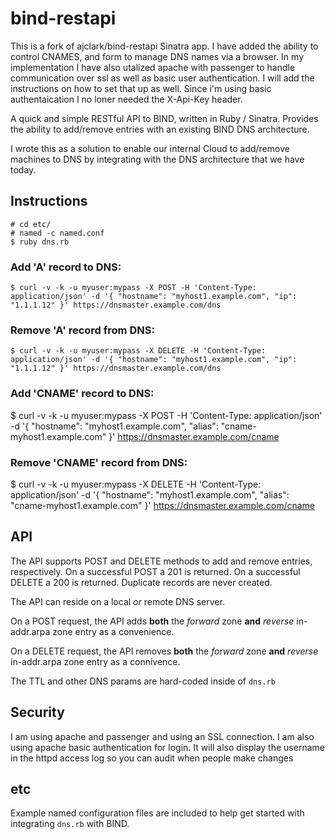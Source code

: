 # bind-restapi

This is a fork of ajclark/bind-restapi Sinatra app.  I have added the ability to control CNAMES, and form to manage DNS names via a browser.  In my implementation I have also utalized apache with passenger to handle communication over ssl as well as basic user authentication.  I will add the instructions on how to set that up as well.  Since i'm using basic authentaication I no loner needed the X-Api-Key header.

A quick and simple RESTful API to BIND, written in Ruby / Sinatra. Provides the ability to add/remove entries with an existing BIND DNS architecture.

I wrote this as a solution to enable our internal Cloud to add/remove machines to DNS by integrating with the DNS architecture that we have today.

## Instructions
    # cd etc/
    # named -c named.conf
    $ ruby dns.rb

### Add 'A' record to DNS:

    $ curl -v -k -u myuser:mypass -X POST -H 'Content-Type: application/json' -d '{ "hostname": "myhost1.example.com", "ip": "1.1.1.12" }' https://dnsmaster.example.com/dns

### Remove 'A' record from DNS:

    $ curl -v -k -u myuser:mypass -X DELETE -H 'Content-Type: application/json' -d '{ "hostname": "myhost1.example.com", "ip": "1.1.1.12" }' https://dnsmaster.example.com/dns

### Add 'CNAME' record to DNS:

   $ curl -v -k -u myuser:mypass -X POST -H 'Content-Type: application/json' -d '{ "hostname": "myhost1.example.com", "alias": "cname-myhost1.example.com" }' https://dnsmaster.example.com/cname

### Remove 'CNAME' record from DNS:

   $ curl -v -k -u myuser:mypass -X DELETE -H 'Content-Type: application/json' -d '{ "hostname": "myhost1.example.com", "alias": "cname-myhost1.example.com" }' https://dnsmaster.example.com/cname

## API
The API supports POST and DELETE methods to add and remove entries, respectively. On a successful POST a 201 is returned. On a successful DELETE a 200 is returned. Duplicate records are never created.

The API can reside on a local *or* remote DNS server.

On a POST request, the API adds **both** the *forward* zone **and** *reverse* in-addr.arpa zone entry as a convenience. 

On a DELETE request, the API removes **both** the *forward* zone **and** *reverse* in-addr.arpa zone entry as a connivence. 

The TTL and other DNS params are hard-coded inside of <code>dns.rb</code>

## Security
I am using apache and passenger and using an SSL connection.  I am also using apache basic authentication for login.  It will also display the username in the httpd access log so you can audit when people make changes

## etc
Example named configuration files are included to help get started with integrating <code>dns.rb</code> with BIND.
